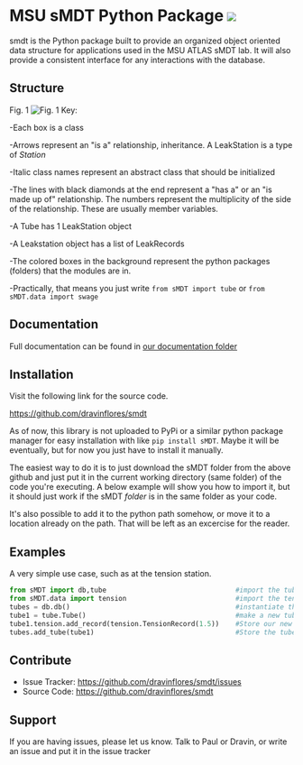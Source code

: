 MSU sMDT Python Package
![](https://atlas.cern/sites/atlas-public.web.cern.ch/files/inline-images/ATLAS-Logo-Ref-RGB-H-transparent.png)
========

smdt is the Python package built to provide an organized object oriented data structure for applications used in the MSU ATLAS sMDT lab. 
It will also provide a consistent interface for any interactions with the database. 

Structure
--------
Fig. 1
![Fig. 1](https://i.imgur.com/g7Dv28C.png)
Key:

-Each box is a class

-Arrows represent an "is a" relationship, inheritance. A LeakStation is a type of *Station*

-Italic class names represent an abstract class that should be initialized

-The lines with black diamonds at the end represent a "has a" or an "is made up of" relationship. The numbers represent the multiplicity of the side of the relationship. These are usually member variables.

-A Tube has 1 LeakStation object

-A Leakstation object has a list of LeakRecords 

-The colored boxes in the background represent the python packages (folders) that the modules are in. 

-Practically, that means you just write `from sMDT import tube` or `from sMDT.data import swage`

Documentation
-------------
Full documentation can be found in [our documentation folder](documentation/home.md)

Installation
------------
Visit the following link for the source code.

https://github.com/dravinflores/smdt

As of now, this library is not uploaded to PyPi or a similar python package manager for easy installation with like `pip install sMDT`.
Maybe it will be eventually, but for now you just have to install it manually. 

The easiest way to do it is to just download the sMDT folder from the above github and just put it in the current working directory (same folder) of the code you're executing. A below example will show you how to import it, but it should just work if the sMDT *folder* is in the same folder as your code.

It's also possible to add it to the python path somehow, or move it to a location already on the path. That will be left as an excercise for the reader. 

Examples
--------
A very simple use case, such as at the tension station.
```python
from sMDT import db,tube                                #import the tube and db modules
from sMDT.data import tension                           #import the tension module
tubes = db.db()                                         #instantiate the database
tube1 = tube.Tube()                                     #make a new tube
tube1.tension.add_record(tension.TensionRecord(1.5))    #Store our new data in the tube, in the form of a TensionRecord object. 
tubes.add_tube(tube1)                                   #Store the tube in the database
```

Contribute
----------

- Issue Tracker: https://github.com/dravinflores/smdt/issues
- Source Code: https://github.com/dravinflores/smdt

Support
-------

If you are having issues, please let us know.
Talk to Paul or Dravin, or write an issue and put it in the issue tracker
